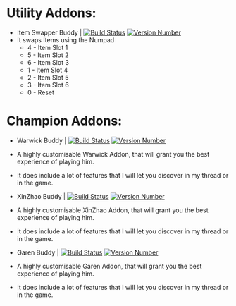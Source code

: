 Utility Addons:
===========
 * Item Swapper Buddy | [![Build Status](http://imgh.us/Item_Swapper_Status.svg)](https://github.com/RoachxD/EloBuddy/tree/master/Item%20Swapper%20Buddy) [![Version Number](http://imgh.us/Item_Swapper_Version_1.svg)](https://github.com/RoachxD/EloBuddy/tree/master/Item%20Swapper%20Buddy)
  * It swaps Items using the Numpad
    * 4 - Item Slot 1
    * 5 - Item Slot 2
    * 6 - Item Slot 3
    * 1 - Item Slot 4
    * 2 - Item Slot 5
    * 3 - Item Slot 6
    * 0 - Reset

Champion Addons:
===========
 * Warwick Buddy | [![Build Status](http://imgh.us/Warwick_Status_2.svg)](https://github.com/RoachxD/EloBuddy/tree/master/Warwick%20Buddy) [![Version Number](http://imgh.us/Warwick_Version.svg)](https://github.com/RoachxD/EloBuddy/tree/master/Warwick%20Buddy)
  * A highly customisable Warwick Addon, that will grant you the best experience of playing him.
  * It does include a lot of features that I will let you discover in my thread or in the game.
 
 * XinZhao Buddy | [![Build Status](http://imgh.us/Warwick_Status_1.svg)](https://github.com/RoachxD/EloBuddy/tree/master/XinZhao%20Buddy) [![Version Number](http://imgh.us/Warwick_Version.svg)](https://github.com/RoachxD/EloBuddy/tree/master/XinZhao%20Buddy)
  * A highly customisable XinZhao Addon, that will grant you the best experience of playing him.
  * It does include a lot of features that I will let you discover in my thread or in the game.

 * Garen Buddy | [![Build Status](http://imgh.us/Warwick_Status_1.svg)](https://github.com/RoachxD/EloBuddy/tree/master/Garen%20Buddy) [![Version Number](http://imgh.us/Warwick_Version.svg)](https://github.com/RoachxD/EloBuddy/tree/master/Garen%20Buddy)
  * A highly customisable Garen Addon, that will grant you the best experience of playing him.
  * It does include a lot of features that I will let you discover in my thread or in the game.
